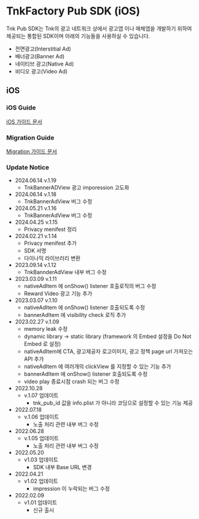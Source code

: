 # TnkFactory Pub SDK (iOS)

Tnk Pub SDK는 Tnk의 광고 네트워크 상에서 광고앱 이나 매체앱을 개발하기 위하여 제공되는 통합된 SDK이며 아래의 기능들을 사용하실 수 있습니다.

* 전면광고(Interstitial Ad)
* 배너광고(Banner Ad)
* 네이티브 광고(Native Ad)
* 비디오 광고(Video Ad)

## iOS

### iOS Guide

[iOS 가이드 문서](./iOS_Guide.md)

### Migration Guide

[Migration 가이드 문서](./Migration_Guide.md)

### Update Notice
* 2024.06.14 v.1.19
  * TnkBannerADView 광고 imporession 고도화
* 2024.06.14 v.1.18
  * TnkBannerAdView 버그 수정
* 2024.05.21 v.1.16
  * TnkBannerAdView 버그 수정
* 2024.04.25 v.1.15
  * Privacy menifest 정리
* 2024.02.21 v.1.14
  * Privacy menifest 추가
  * SDK 서명
  * 다이나믹 라이브러리 변환
* 2023.09.14 v.1.12
  * TnkBannderAdView 내부 버그 수정
* 2023.03.09 v.1.11
  * nativeAdItem 에 onShow() listener 호출로직의 버그 수정
  * Reward Video 광고 기능 추가
* 2023.03.07 v.1.10
  * nativeAdItem 에 onShow() listener 호출되도록 수정
  * bannerAdItem 에 visibility check 로직 추가
* 2023.02.27 v.1.09
  * memory leak 수정
  * dynamic library -> static library (framework 의 Embed 설정을 Do Not Embed 로 설정)
  * nativeAdItem에 CTA, 광고제공자 로고이미지, 광고 정책 page url 가져오는 API 추가
  * nativeAdItem 에 여러개의 clickView 를 지정할 수 있는 기능 추가
  * bannerAdItem 에 onShow() listener 호출되도록 수정
  * video play 종료시점 crash 되는 버그 수정
* 2022.10.28
  * v.1.07 업데이트
    * tnk_pub_id 값을 info.plist 가 아니라 코딩으로 설정할 수 있는 기능 제공 
* 2022.07.18
  * v.1.06 업데이트
    * 노출 처리 관련 내부 버그 수정
* 2022.06.28
  * v.1.05 업데이트
    * 노출 처리 관련 내부 버그 수정
* 2022.05.20 
  * v1.03 업데이트
    *  SDK 내부 Base URL 변경
* 2022.04.21 
  * v1.02 업데이트
    *  impression 이 누락되는 버그 수정
* 2022.02.09 
  * v1.01 업데이트
    *  신규 출시

